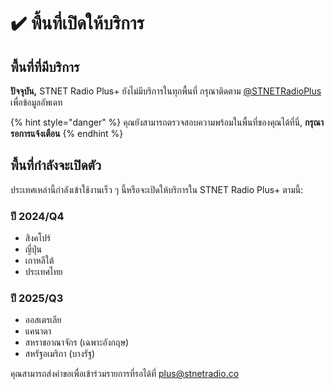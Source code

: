 # ✔️ พื้นที่เปิดให้บริการ

## พื้นที่ที่มีบริการ

**ปัจจุบัน,** STNET Radio Plus+ ยังไม่มีบริการในทุกพื้นที่ กรุณาติดตาม [@STNETRadioPlus](https://twitter.com/STNETRadioPlus) เพื่อข้อมูลอัพเดท

{% hint style="danger" %}
คุณยังสามารถตรวจสอบความพร้อมในพื้นที่ของคุณได้ที่นี่, **กรุณารอการแจ้งเตือน**
{% endhint %}

## พื้นที่กำลังจะเปิดตัว

ประเทศเหล่านี้กำลังเข้าใช้งานเร็ว ๆ นี้หรือจะเปิดให้บริการใน STNET Radio Plus+ ตามนี้:

### ปี 2024/Q4

* สิงคโปร์
* ญี่ปุ่น
* เกาหลีใต้
* ประเทศไทย

### ปี 2025/Q3

* ออสเตรเลีย
* แคนาดา
* สหราชอาณาจักร (เฉพาะอังกฤษ)
* สหรัฐอเมริกา (บางรัฐ)

คุณสามารถส่งคำขอเพื่อเข้าร่วมรายการที่รอได้ที่ [plus@stnetradio.co](mailto:plus@stnetradio.co)
